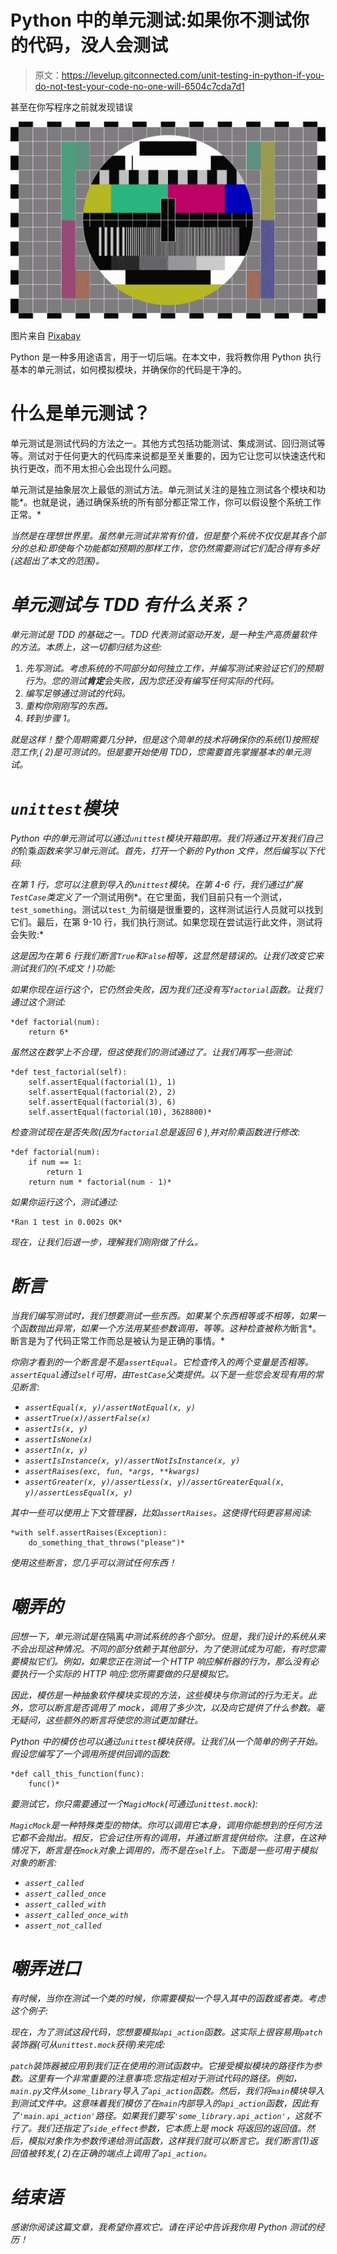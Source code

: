 # Python 中的单元测试:如果你不测试你的代码，没人会测试

> 原文：<https://levelup.gitconnected.com/unit-testing-in-python-if-you-do-not-test-your-code-no-one-will-6504c7cda7d1>

甚至在你写程序之前就发现错误

![](img/a370b603fc4961d1c1eff57459968e04.png)

图片来自 [Pixabay](https://pixabay.com/?utm_source=link-attribution&utm_medium=referral&utm_campaign=image&utm_content=152459)

Python 是一种多用途语言，用于一切后端。在本文中，我将教你用 Python 执行基本的单元测试，如何模拟模块，并确保你的代码是干净的。

# 什么是单元测试？

单元测试是测试代码的方法之一。其他方式包括功能测试、集成测试、回归测试等等。测试对于任何更大的代码库来说都是至关重要的，因为它让您可以快速迭代和执行更改，而不用太担心会出现什么问题。

单元测试是抽象层次上最低的测试方法。单元测试关注的是独立测试各个模块和功能*。也就是说，通过确保系统的所有部分都正常工作，你可以假设整个系统工作正常。*

*当然是在理想世界里。虽然单元测试非常有价值，但是整个系统不仅仅是其各个部分的总和:即使每个功能都如预期的那样工作，您仍然需要测试它们配合得有多好(这超出了本文的范围)。*

# *单元测试与 TDD 有什么关系？*

*单元测试是 TDD 的基础之一。TDD 代表测试驱动开发，是一种生产高质量软件的方法。本质上，这一切都归结为这些:*

1.  *先写测试。考虑系统的不同部分如何独立工作，并编写测试来验证它们的预期行为。您的测试**肯定**会失败，因为您还没有编写任何实际的代码。*
2.  *编写足够通过测试的代码。*
3.  *重构你刚刚写的东西。*
4.  *转到步骤 1。*

*就是这样！整个周期需要几分钟，但是这个简单的技术将确保你的系统(1)按照规范工作,( 2)是可测试的。但是要开始使用 TDD，您需要首先掌握基本的单元测试。*

# *`unittest`模块*

*Python 中的单元测试可以通过`unittest`模块开箱即用。我们将通过开发我们自己的*阶乘*函数来学习单元测试。首先，打开一个新的 Python 文件，然后编写以下代码:*

*在第 1 行，您可以注意到导入的`unittest`模块。在第 4-6 行，我们通过扩展`TestCase`类定义了一个*测试用例*。在它里面，我们目前只有一个测试，`test_something`。测试以`test_`为前缀是很重要的，这样测试运行人员就可以找到它们。最后，在第 9-10 行，我们执行测试。如果您现在尝试运行此文件，测试将会失败:*

*这是因为在第 6 行我们断言`True`和`False`相等，这显然是错误的。让我们改变它来测试我们的(不成文！)功能:*

*如果你现在运行这个，它仍然会失败，因为我们还没有写`factorial`函数。让我们通过这个测试:*

```
*def factorial(num): 
    return 6*
```

*虽然这在数学上不合理，但这使我们的测试通过了。让我们再写一些测试:*

```
*def test_factorial(self): 
    self.assertEqual(factorial(1), 1) 
    self.assertEqual(factorial(2), 2) 
    self.assertEqual(factorial(3), 6) 
    self.assertEqual(factorial(10), 3628800)*
```

*检查测试现在是否失败(因为`factorial`总是返回 6 ),并对阶乘函数进行修改:*

```
*def factorial(num): 
    if num == 1: 
        return 1 
    return num * factorial(num - 1)*
```

*如果你运行这个，测试通过:*

```
*Ran 1 test in 0.002s OK*
```

*现在，让我们后退一步，理解我们刚刚做了什么。*

# *断言*

*当我们编写测试时，我们想要测试一些东西。如果某个东西相等或不相等，如果一个函数抛出异常，如果一个方法用某些参数调用，等等。这种检查被称为*断言*。断言是为了代码正常工作而总是被认为是正确的事情。*

*你刚才看到的一个断言是不是`assertEqual`。它检查传入的两个变量是否相等。`assertEqual`通过`self`可用，由`TestCase`父类提供。以下是一些您会发现有用的常见断言:*

*   *`assertEqual(x, y)/assertNotEqual(x, y)`*
*   *`assertTrue(x)/assertFalse(x)`*
*   *`assertIs(x, y)`*
*   *`assertIsNone(x)`*
*   *`assertIn(x, y)`*
*   *`assertIsInstance(x, y)/assertNotIsInstance(x, y)`*
*   *`assertRaises(exc, fun, *args, **kwargs)`*
*   *`assertGreater(x, y)/assertLess(x, y)/assertGreaterEqual(x, y)/assertLessEqual(x, y)`*

*其中一些可以使用上下文管理器，比如`assertRaises`。这使得代码更容易阅读:*

```
*with self.assertRaises(Exception):
    do_something_that_throws("please")*
```

*使用这些断言，您几乎可以测试任何东西！*

# *嘲弄的*

*回想一下，单元测试是在*隔离*中测试系统的各个部分。但是，我们设计的系统从来不会出现这种情况。不同的部分依赖于其他部分，为了使测试成为可能，有时您需要模拟它们。例如，如果您正在测试一个 HTTP 响应解析器的行为，那么没有必要执行一个实际的 HTTP 响应:您所需要做的只是模拟它。*

*因此，模仿是一种抽象软件模块实现的方法，这些模块与你测试的行为无关。此外，您可以断言是否调用了 mock，调用了多少次，以及向它提供了什么参数。毫无疑问，这些额外的断言将使您的测试更加健壮。*

*Python 中的模仿也可以通过`unittest`模块获得。让我们从一个简单的例子开始。假设您编写了一个调用所提供回调的函数:*

```
*def call_this_function(func): 
    func()*
```

*要测试它，你只需要通过一个`MagicMock`(可通过`unittest.mock`):*

*`MagicMock`是一种特殊类型的物体。你可以调用它本身，调用你能想到的任何方法它都不会抛出。相反，它会记住所有的调用，并通过断言提供给你。注意，在这种情况下，断言是在`mock`对象上调用的，而不是在`self`上。下面是一些可用于模拟对象的断言:*

*   *`assert_called`*
*   *`assert_called_once`*
*   *`assert_called_with`*
*   *`assert_called_once_with`*
*   *`assert_not_called`*

# *嘲弄进口*

*有时候，当你在测试一个类的时候，你需要模拟一个导入其中的函数或者类。考虑这个例子:*

*现在，为了测试这段代码，您想要模拟`api_action`函数。这实际上很容易用`patch`装饰器(可从`unittest.mock`获得)来完成:*

*`patch`装饰器被应用到我们正在使用的测试函数中。它接受模拟模块的路径作为参数。这里有一个非常重要的注意事项:您指定相对于测试代码的路径。例如，`main.py`文件从`some_library`导入了`api_action`函数。然后，我们将`main`模块导入到测试文件中。这意味着我们模仿了在`main`内部导入的`api_action`函数，因此有了`'main.api_action'`路径。如果我们要写`'some_library.api_action'`，这就不行了。我们还指定了`side_effect`参数，它本质上是 mock 将返回的返回值。然后，模拟对象作为参数传递给测试函数，这样我们就可以断言它。我们断言(1)返回值被转发,( 2)在正确的端点上调用了`api_action`。*

# *结束语*

*感谢你阅读这篇文章，我希望你喜欢它。请在评论中告诉我你用 Python 测试的经历！*